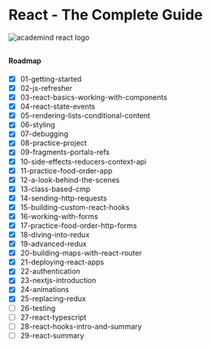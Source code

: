 # React - The Complete Guide

![academind react logo](https://i.imgur.com/UJn28OT.png)
##

#### Roadmap
 - [x] 01-getting-started
 - [x] 02-js-refresher
 - [x] 03-react-basics-working-with-components
 - [x] 04-react-state-events
 - [x] 05-rendering-lists-conditional-content
 - [x] 06-styling
 - [x] 07-debugging
 - [x] 08-practice-project
 - [x] 09-fragments-portals-refs
 - [x] 10-side-effects-reducers-context-api
 - [x] 11-practice-food-order-app
 - [x] 12-a-look-behind-the-scenes
 - [x] 13-class-based-cmp
 - [x] 14-sending-http-requests
 - [x] 15-building-custom-react-hooks
 - [x] 16-working-with-forms
 - [x] 17-practice-food-order-http-forms
 - [x] 18-diving-into-redux
 - [x] 19-advanced-redux
 - [x] 20-building-maps-with-react-router
 - [x] 21-deploying-react-apps
 - [x] 22-authentication
 - [x] 23-nextjs-introduction
 - [x] 24-animations
 - [x] 25-replacing-redux
 - [ ] 26-testing
 - [ ] 27-react-typescript
 - [ ] 28-react-hooks-intro-and-summary
 - [ ] 29-react-summary
